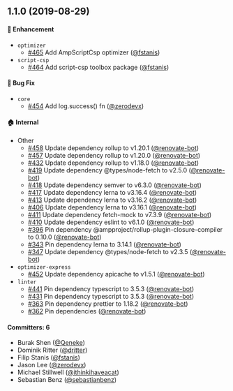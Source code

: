 ## 1.1.0 (2019-08-29)

#### :rocket: Enhancement
* `optimizer`
  * [#465](https://github.com/ampproject/amp-toolbox/pull/465) Add AmpScriptCsp optimizer ([@fstanis](https://github.com/fstanis))
* `script-csp`
  * [#464](https://github.com/ampproject/amp-toolbox/pull/464) Add script-csp toolbox package ([@fstanis](https://github.com/fstanis))

#### :bug: Bug Fix
* `core`
  * [#454](https://github.com/ampproject/amp-toolbox/pull/454) Add log.success() fn ([@zerodevx](https://github.com/zerodevx))

#### :house: Internal
* Other
  * [#458](https://github.com/ampproject/amp-toolbox/pull/458) Update dependency rollup to v1.20.1 ([@renovate-bot](https://github.com/renovate-bot))
  * [#457](https://github.com/ampproject/amp-toolbox/pull/457) Update dependency rollup to v1.20.0 ([@renovate-bot](https://github.com/renovate-bot))
  * [#432](https://github.com/ampproject/amp-toolbox/pull/432) Update dependency rollup to v1.18.0 ([@renovate-bot](https://github.com/renovate-bot))
  * [#419](https://github.com/ampproject/amp-toolbox/pull/419) Update dependency @types/node-fetch to v2.5.0 ([@renovate-bot](https://github.com/renovate-bot))
  * [#418](https://github.com/ampproject/amp-toolbox/pull/418) Update dependency semver to v6.3.0 ([@renovate-bot](https://github.com/renovate-bot))
  * [#417](https://github.com/ampproject/amp-toolbox/pull/417) Update dependency lerna to v3.16.4 ([@renovate-bot](https://github.com/renovate-bot))
  * [#413](https://github.com/ampproject/amp-toolbox/pull/413) Update dependency lerna to v3.16.2 ([@renovate-bot](https://github.com/renovate-bot))
  * [#406](https://github.com/ampproject/amp-toolbox/pull/406) Update dependency lerna to v3.16.1 ([@renovate-bot](https://github.com/renovate-bot))
  * [#411](https://github.com/ampproject/amp-toolbox/pull/411) Update dependency fetch-mock to v7.3.9 ([@renovate-bot](https://github.com/renovate-bot))
  * [#410](https://github.com/ampproject/amp-toolbox/pull/410) Update dependency eslint to v6.1.0 ([@renovate-bot](https://github.com/renovate-bot))
  * [#396](https://github.com/ampproject/amp-toolbox/pull/396) Pin dependency @ampproject/rollup-plugin-closure-compiler to 0.10.0 ([@renovate-bot](https://github.com/renovate-bot))
  * [#343](https://github.com/ampproject/amp-toolbox/pull/343) Pin dependency lerna to 3.14.1 ([@renovate-bot](https://github.com/renovate-bot))
  * [#347](https://github.com/ampproject/amp-toolbox/pull/347) Update dependency @types/node-fetch to v2.3.5 ([@renovate-bot](https://github.com/renovate-bot))
* `optimizer-express`
  * [#452](https://github.com/ampproject/amp-toolbox/pull/452) Update dependency apicache to v1.5.1 ([@renovate-bot](https://github.com/renovate-bot))
* `linter`
  * [#441](https://github.com/ampproject/amp-toolbox/pull/441) Pin dependency typescript to 3.5.3 ([@renovate-bot](https://github.com/renovate-bot))
  * [#431](https://github.com/ampproject/amp-toolbox/pull/431) Pin dependency typescript to 3.5.3 ([@renovate-bot](https://github.com/renovate-bot))
  * [#363](https://github.com/ampproject/amp-toolbox/pull/363) Pin dependency prettier to 1.18.2 ([@renovate-bot](https://github.com/renovate-bot))
  * [#362](https://github.com/ampproject/amp-toolbox/pull/362) Pin dependencies ([@renovate-bot](https://github.com/renovate-bot))

#### Committers: 6
- Burak Shen ([@Qeneke](https://github.com/Qeneke))
- Dominik Ritter ([@dritter](https://github.com/dritter))
- Filip Stanis ([@fstanis](https://github.com/fstanis))
- Jason Lee ([@zerodevx](https://github.com/zerodevx))
- Michael Stillwell ([@ithinkihaveacat](https://github.com/ithinkihaveacat))
- Sebastian Benz ([@sebastianbenz](https://github.com/sebastianbenz))
